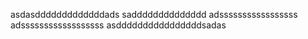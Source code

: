 asdasdddddddddddddads
sadddddddddddddd
adsssssssssssssssss
adssssssssssssssssss
asddddddddddddddddsadas